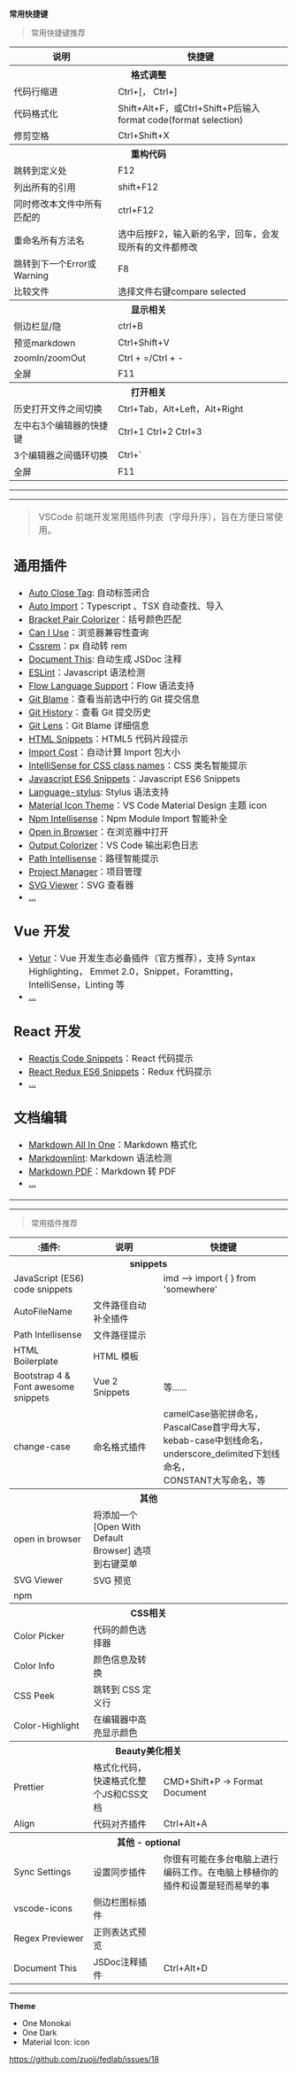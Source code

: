 **常用快捷键**

<table>
  <blockquote>常用快捷键推荐</blockquote>
  <tr><th>说明</th><th>快捷键</th></tr>
  <tr><th colspan="2">格式调整</th></tr>
  <tr><td>代码行缩进</td><td>Ctrl+[， Ctrl+]</td></tr>
  <tr><td>代码格式化</td><td>Shift+Alt+F，或Ctrl+Shift+P后输入format code(format selection)</td></tr>
  <tr><td>修剪空格</td><td>Ctrl+Shift+X</td></tr>
  <tr><th colspan="2">重构代码</th></tr>
  <tr><td>跳转到定义处</td><td>F12</td></tr>
  <tr><td>列出所有的引用</td><td>shift+F12</td></tr>
  <tr><td>同时修改本文件中所有匹配的</td><td>ctrl+F12</td></tr>
  <tr><td>重命名所有方法名</td><td>选中后按F2，输入新的名字，回车，会发现所有的文件都修改</td></tr>
  <tr><td>跳转到下一个Error或Warning</td><td>F8</td></tr>
  <tr><td>比较文件</td><td>选择文件右键compare selected</td></tr>
  <tr><th colspan="2">显示相关</th></tr>
  <tr><td>侧边栏显/隐</td><td>ctrl+B</td></tr>
  <tr><td>预览markdown</td><td>Ctrl+Shift+V</td></tr>
  <tr><td>zoomIn/zoomOut</td><td>Ctrl + =/Ctrl + -</td></tr>
  <tr><td>全屏</td><td>F11</td></tr>
  <tr><th colspan="2">打开相关</th></tr>
  <tr><td>历史打开文件之间切换</td><td>Ctrl+Tab，Alt+Left，Alt+Right</td></tr>
  <tr><td>左中右3个编辑器的快捷键</td><td>Ctrl+1 Ctrl+2 Ctrl+3</td></tr>
  <tr><td>3个编辑器之间循环切换</td><td>Ctrl+`</td></tr>
  <tr><td>全屏</td><td>F11</td></tr>
</table>

<hr>

<table class="d-block">
  <tbody class="d-block">
    <tr class="d-block">
      <td class="d-block comment-body markdown-body  js-comment-body">
          <blockquote>
<p>VSCode 前端开发常用插件列表（字母升序），旨在方便日常使用。</p>
</blockquote>
<h2>通用插件</h2>
<ul>
<li><a href="https://marketplace.visualstudio.com/items?itemName=formulahendry.auto-close-tag" rel="nofollow">Auto Close Tag</a>: 自动标签闭合</li>
<li><a href="https://marketplace.visualstudio.com/items?itemName=steoates.autoimport" rel="nofollow">Auto Import</a>：Typescript 、TSX 自动查找、导入</li>
<li><a href="https://marketplace.visualstudio.com/items?itemName=CoenraadS.bracket-pair-colorizer" rel="nofollow">Bracket Pair Colorizer</a>：括号颜色匹配</li>
<li><a href="https://marketplace.visualstudio.com/items?itemName=akamud.vscode-caniuse" rel="nofollow">Can I Use</a>：浏览器兼容性查询</li>
<li><a href="https://marketplace.visualstudio.com/items?itemName=cipchk.cssrem" rel="nofollow">Cssrem</a>：px 自动转 rem</li>
<li><a href="https://marketplace.visualstudio.com/items?itemName=joelday.docthis" rel="nofollow">Document This</a>: 自动生成 JSDoc 注释</li>
<li><a href="https://marketplace.visualstudio.com/items?itemName=dbaeumer.vscode-eslint" rel="nofollow">ESLint</a>：Javascript 语法检测</li>
<li><a href="https://marketplace.visualstudio.com/items?itemName=flowtype.flow-for-vscode" rel="nofollow">Flow Language Support</a>：Flow 语法支持</li>
<li><a href="https://marketplace.visualstudio.com/items?itemName=waderyan.gitblame" rel="nofollow">Git Blame</a>：查看当前选中行的 Git 提交信息</li>
<li><a href="https://marketplace.visualstudio.com/items?itemName=donjayamanne.githistory" rel="nofollow">Git History</a>：查看 Git 提交历史</li>
<li><a href="https://marketplace.visualstudio.com/items?itemName=eamodio.gitlens" rel="nofollow">Git Lens</a>：Git Blame 详细信息</li>
<li><a href="https://github.com/abusaidm/html-snippets">HTML Snippets</a>：HTML5 代码片段提示</li>
<li><a href="https://marketplace.visualstudio.com/items?itemName=wix.vscode-import-cost" rel="nofollow">Import Cost</a>：自动计算 Import 包大小</li>
<li><a href="https://marketplace.visualstudio.com/items?itemName=Zignd.html-css-class-completion" rel="nofollow">IntelliSense for CSS class names</a>：CSS 类名智能提示</li>
<li><a href="http://madole.xyz/my-favourite-vscode-plugins/" rel="nofollow">Javascript ES6 Snippets</a>：Javascript ES6 Snippets</li>
<li><a href="https://marketplace.visualstudio.com/items?itemName=sysoev.language-stylus" rel="nofollow">Language-stylus</a>: Stylus 语法支持</li>
<li><a href="https://marketplace.visualstudio.com/items?itemName=PKief.material-icon-theme" rel="nofollow">Material Icon Theme</a>：VS Code Material Design 主题 icon</li>
<li><a href="https://github.com/ChristianKohler/NpmIntellisense">Npm Intellisense</a>：Npm Module Import 智能补全</li>
<li><a href="https://marketplace.visualstudio.com/items?itemName=techer.open-in-browser" rel="nofollow">Open in Browser</a>：在浏览器中打开</li>
<li><a href="https://marketplace.visualstudio.com/items?itemName=IBM.output-colorizer" rel="nofollow">Output Colorizer</a>：VS Code 输出彩色日志</li>
<li><a href="https://marketplace.visualstudio.com/items?itemName=christian-kohler.path-intellisense" rel="nofollow">Path Intellisense</a>：路径智能提示</li>
<li><a href="https://github.com/alefragnani/vscode-project-manager">Project Manager</a>：项目管理</li>
<li><a href="https://marketplace.visualstudio.com/items?itemName=cssho.vscode-svgviewer" rel="nofollow">SVG Viewer</a>：SVG 查看器</li>
<li><a href="">...</a></li>
</ul>
<h2>Vue 开发</h2>
<ul>
<li><a href="https://vuejs.github.io/vetur/" rel="nofollow">Vetur</a>：Vue 开发生态必备插件（官方推荐），支持 Syntax Highlighting， Emmet 2.0，Snippet，Foramtting，IntelliSense，Linting 等</li>
<li><a href="">...</a></li>
</ul>
<h2>React 开发</h2>
<ul>
<li><a href="https://marketplace.visualstudio.com/items?itemName=xabikos.ReactSnippets" rel="nofollow">Reactjs Code Snippets</a>：React 代码提示</li>
<li><a href="https://marketplace.visualstudio.com/items?itemName=timothymclane.react-redux-es6-snippets" rel="nofollow">React Redux ES6 Snippets</a>：Redux 代码提示</li>
<li><a href="">...</a></li>
</ul>
<h2>文档编辑</h2>
<ul>
<li><a href="https://marketplace.visualstudio.com/items?itemName=yzhang.markdown-all-in-one" rel="nofollow">Markdown All In One</a>：Markdown 格式化</li>
<li><a href="https://marketplace.visualstudio.com/items?itemName=DavidAnson.vscode-markdownlint" rel="nofollow">Markdownlint</a>: Markdown 语法检测</li>
<li><a href="https://marketplace.visualstudio.com/items?itemName=yzane.markdown-pdf" rel="nofollow">Markdown PDF</a>：Markdown 转 PDF</li>
<li><a href="">...</a></li>
</ul>
      </td>
    </tr>
  </tbody>
</table>

<hr>

<table>
  <blockquote>常用插件推荐</blockquote>
  <thead>
      <tr><th>:插件:</th><th>说明</th><th>快捷键</th></tr>
  </thead>
  <tbody>
    <tr><th colspan="3">snippets</th></tr>
    <tr>
        <td>JavaScript (ES6) code snippets</td><td></td><td>imd --> import { } from 'somewhere'</td>
    </tr>
    <tr>
        <td>AutoFileName</td><td>文件路径自动补全插件</td><td></td>
    </tr>
    <tr>
        <td>Path Intellisense</td><td>文件路径提示</td><td></td>
    </tr>
    <tr>
        <td>HTML Boilerplate</td><td>HTML 模板</td><td></td>
    </tr>
    <tr>
        <td>Bootstrap 4 & Font awesome snippets</td><td>Vue 2 Snippets</td><td>等......</td>
    </tr>
    <tr>
        <td>change-case</td><td>命名格式插件</td><td>camelCase骆驼拼命名，<br>PascalCase首字母大写，<br>kebab-case中划线命名，<br>underscore_delimited下划线命名，<br>CONSTANT大写命名，等</td>
    </tr>
    <tr><th colspan="3">其他</th></tr>
    <tr>
        <td>open in browser</td><td>将添加一个 [Open With Default Browser] 选项到右键菜单</td><td></td>
    </tr>
    <tr>
        <td>SVG Viewer</td><td>SVG 预览</td><td></td>
    </tr>
    <tr>
        <td>npm</td><td></td><td></td>
    </tr>
    <tr><th colspan="3">CSS相关</th></tr>
    <tr>
        <td>Color Picker</td><td>代码的颜色选择器</td><td></td>
    </tr>
    <tr>
        <td>Color Info</td><td>颜色信息及转换</td><td></td>
    </tr>
    <tr>
        <td>CSS Peek</td><td>跳转到 CSS 定义行</td><td></td>
    </tr>
    <tr>
        <td>Color-Highlight</td><td>在编辑器中高亮显示颜色</td><td></td>
    </tr> 
    <tr><th colspan="3">Beauty美化相关</th></tr>
    <tr>
        <td>Prettier</td><td>格式化代码，快速格式化整个JS和CSS文档</td><td>CMD+Shift+P -> Format Document</td>
    </tr>
    <tr>
        <td>Align</td><td>代码对齐插件</td><td>Ctrl+Alt+A</td>
    </tr>
    <tr><th colspan="3">其他 - optional</th></tr>
    <tr>
        <td>Sync Settings</td><td>设置同步插件</td><td>你很有可能在多台电脑上进行编码工作。在电脑上移植你的插件和设置是轻而易举的事</td>
    </tr>
    <tr>
        <td>vscode-icons</td><td>侧边栏图标插件</td><td></td>
    </tr>
    <tr>
        <td>Regex Previewer</td><td>正则表达式预览</td><td></td>
    </tr>
    <tr>
        <td>Document This</td><td>JSDoc注释插件</td><td>Ctrl+Alt+D</td>
    </tr> 
  <tbody>
</table>

<hr>

**Theme**

- One Monokai
- One Dark
- Material Icon:   icon

https://github.com/zuojj/fedlab/issues/18
